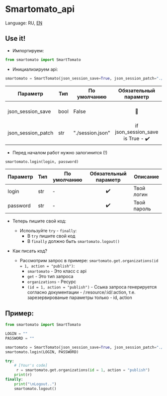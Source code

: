 # Smartomato_api

Language: RU, [EN](README_en.md)

## Use it!

* Импортируем:
```python
from smartomato import SmartTomato
```
* Инициализируем api:
```python
smartomato = SmartTomato(json_session_save=True, json_session_patch="./jsons/session.json")
```
| Параметр          | Тип  | По умолчанию | Обязательный параметр  | Описание |
| ------            | ---- | ------------ | :--------------------: | -------- |
| json_session_save | bool | False        | 	    🔴                | Сохранить ли файл сессии?  |
| json_session_patch| str  | "./session.json" | if json_session_save is True - ✔️ | Как и куда сохранить файл |

* Перед началом работ нужно залогинится (!)
```python
smartomato.login(login, password)
```
| Параметр          | Тип  | По умолчанию | Обязательный параметр  | Описание |
| ------            | ---- | ------------ | :--------------------: | -------- |
| login		           | str  | -	           | ✔️	                    | Твой логин  |
| password	         | str  | - 	          | ✔️	                    | Твой пароль |

* Теперь пишите свой код:
  * Используйте `try` - `finally`:
    * В `try` пишите свой код
    * В `finally` должно быть `smartomato.logout()`
    
* Как писать код?
  * Рассмотрим запрос в примере: `smartomato.get.organizations(id = 1, action = "publish")`:
    * `smartomato` - Это класс с api
    * `get` - Это тип запроса
    * `organizations` - Ресурс
    * `(id = 1, action = "publish")` - Ссыка запроса генерируется согласно документации - /:resource/:id/:action, т.е. зарезервированые параметры только - id, action
    
## Пример: 

```python
from smartomato import SmartTomato

LOGIN = ""
PASSWORD = ""

smartomato = SmartTomato(json_session_save=True, json_session_patch="./jsons/session.json")
smartomato.login(LOGIN, PASSWORD)

try:
    # [Your's code]
     r = smartomato.get.organizations(id = 1, action = "publish")
    print(r)
finally:
    print("\nLogout..")
    smartomato.logout()
```
